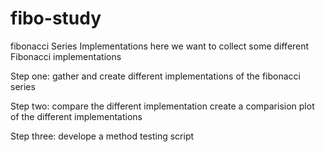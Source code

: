 # fibo-study
fibonacci Series Implementations
here we want to collect some different Fibonacci implementations

Step one:
gather and create different implementations of the fibonacci series

Step two:
compare the different implementation
create a comparision plot of the different implementations

Step three:
develope a method testing script

